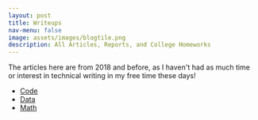 ```yaml
---
layout: post
title: Writeups
nav-menu: false
image: assets/images/blogtile.png
description: All Articles, Reports, and College Homeworks
---
```


The articles here are from 2018 and before, as I haven't had as much time or interest in technical writing in my free time these days!

* [Code](/college/code.md)
* [Data](/college/data.md)
* [Math](/college/math.md)